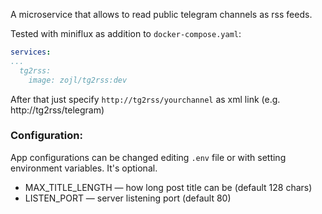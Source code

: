 A microservice that allows to read public telegram channels as rss feeds.

Tested with miniflux as addition to `docker-compose.yaml`:
```yaml
services:
...
  tg2rss:
    image: zojl/tg2rss:dev
```

After that just specify `http://tg2rss/yourchannel` as xml link (e.g. http://tg2rss/telegram)

### Configuration:
App configurations can be changed editing `.env` file or with setting environment variables. It's optional.  
- MAX_TITLE_LENGTH — how long post title can be (default 128 chars)
- LISTEN_PORT — server listening port (default 80)